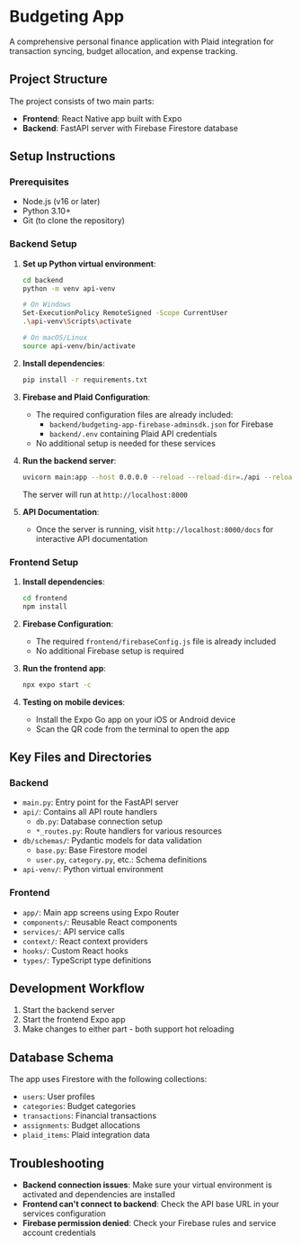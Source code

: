 # Budgeting App

A comprehensive personal finance application with Plaid integration for transaction syncing, budget allocation, and expense tracking.

## Project Structure

The project consists of two main parts:
- **Frontend**: React Native app built with Expo
- **Backend**: FastAPI server with Firebase Firestore database

## Setup Instructions

### Prerequisites

- Node.js (v16 or later)
- Python 3.10+ 
- Git (to clone the repository)

### Backend Setup

1. **Set up Python virtual environment**:
   ```bash
   cd backend
   python -m venv api-venv
   
   # On Windows
   Set-ExecutionPolicy RemoteSigned -Scope CurrentUser
   .\api-venv\Scripts\activate
   
   # On macOS/Linux
   source api-venv/bin/activate
   ```

2. **Install dependencies**:
   ```bash
   pip install -r requirements.txt
   ```

3. **Firebase and Plaid Configuration**:
   - The required configuration files are already included:
     - `backend/budgeting-app-firebase-adminsdk.json` for Firebase
     - `backend/.env` containing Plaid API credentials
   - No additional setup is needed for these services

4. **Run the backend server**:
   ```bash
   uvicorn main:app --host 0.0.0.0 --reload --reload-dir=./api --reload-dir=./db
   ```
   The server will run at `http://localhost:8000`

5. **API Documentation**:
   - Once the server is running, visit `http://localhost:8000/docs` for interactive API documentation

### Frontend Setup

1. **Install dependencies**:
   ```bash
   cd frontend
   npm install
   ```

2. **Firebase Configuration**:
   - The required `frontend/firebaseConfig.js` file is already included
   - No additional Firebase setup is required

3. **Run the frontend app**:
   ```bash
   npx expo start -c
   ```

4. **Testing on mobile devices**:
   - Install the Expo Go app on your iOS or Android device
   - Scan the QR code from the terminal to open the app

## Key Files and Directories

### Backend

- `main.py`: Entry point for the FastAPI server
- `api/`: Contains all API route handlers
  - `db.py`: Database connection setup
  - `*_routes.py`: Route handlers for various resources
- `db/schemas/`: Pydantic models for data validation
  - `base.py`: Base Firestore model
  - `user.py`, `category.py`, etc.: Schema definitions
- `api-venv/`: Python virtual environment

### Frontend

- `app/`: Main app screens using Expo Router
- `components/`: Reusable React components
- `services/`: API service calls
- `context/`: React context providers
- `hooks/`: Custom React hooks
- `types/`: TypeScript type definitions

## Development Workflow

1. Start the backend server
2. Start the frontend Expo app
3. Make changes to either part - both support hot reloading

## Database Schema

The app uses Firestore with the following collections:
- `users`: User profiles
- `categories`: Budget categories
- `transactions`: Financial transactions
- `assignments`: Budget allocations
- `plaid_items`: Plaid integration data

## Troubleshooting

- **Backend connection issues**: Make sure your virtual environment is activated and dependencies are installed
- **Frontend can't connect to backend**: Check the API base URL in your services configuration
- **Firebase permission denied**: Check your Firebase rules and service account credentials